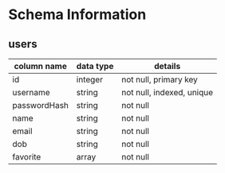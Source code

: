 # Schema Information

## users

| column name  | data type | details                   |
| ------------ | --------- | ------------------------- |
| id           | integer   | not null, primary key     |
| username     | string    | not null, indexed, unique |
| passwordHash | string    | not null                  |
| name         | string    | not null                  |
| email        | string    | not null                  |
| dob          | string    | not null                  |
| favorite     | array     | not null                  |
